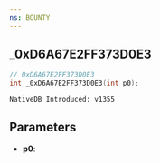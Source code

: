 ```yaml
---
ns: BOUNTY
---
```

## _0xD6A67E2FF373D0E3

```c
// 0xD6A67E2FF373D0E3
int _0xD6A67E2FF373D0E3(int p0);
```

```
NativeDB Introduced: v1355
```

## Parameters
* **p0**:
